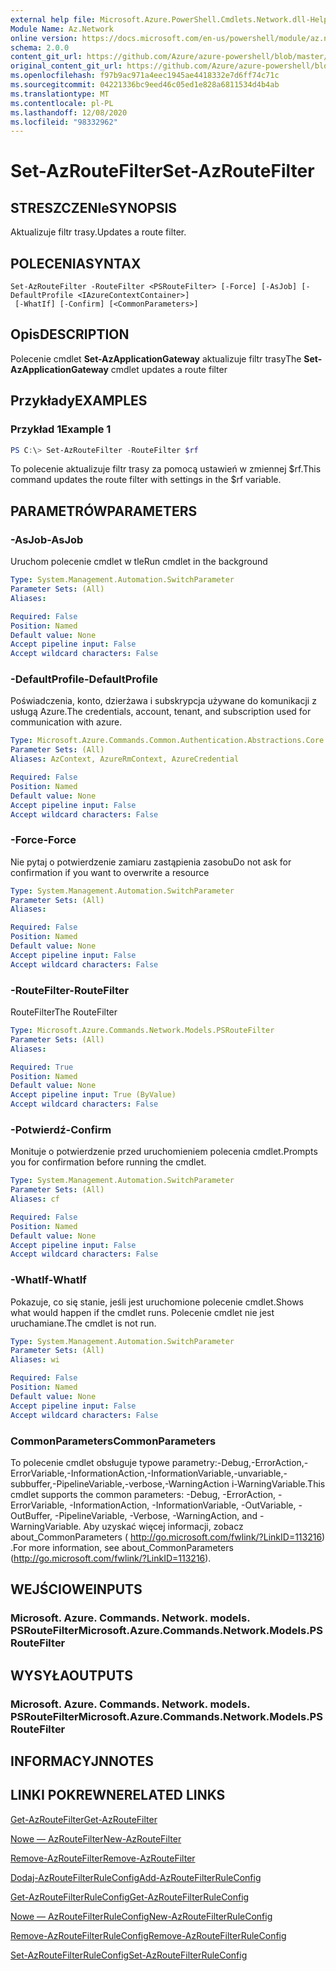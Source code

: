 ```yaml
---
external help file: Microsoft.Azure.PowerShell.Cmdlets.Network.dll-Help.xml
Module Name: Az.Network
online version: https://docs.microsoft.com/en-us/powershell/module/az.network/set-azroutefilter
schema: 2.0.0
content_git_url: https://github.com/Azure/azure-powershell/blob/master/src/Network/Network/help/Set-AzRouteFilter.md
original_content_git_url: https://github.com/Azure/azure-powershell/blob/master/src/Network/Network/help/Set-AzRouteFilter.md
ms.openlocfilehash: f97b9ac971a4eec1945ae4418332e7d6ff74c71c
ms.sourcegitcommit: 04221336bc9eed46c05ed1e828a6811534d4b4ab
ms.translationtype: MT
ms.contentlocale: pl-PL
ms.lasthandoff: 12/08/2020
ms.locfileid: "98332962"
---
```

# <span data-ttu-id="487aa-101">Set-AzRouteFilter</span><span class="sxs-lookup"><span data-stu-id="487aa-101">Set-AzRouteFilter</span></span>

## <span data-ttu-id="487aa-102">STRESZCZENIe</span><span class="sxs-lookup"><span data-stu-id="487aa-102">SYNOPSIS</span></span>
<span data-ttu-id="487aa-103">Aktualizuje filtr trasy.</span><span class="sxs-lookup"><span data-stu-id="487aa-103">Updates a route filter.</span></span>

## <span data-ttu-id="487aa-104">POLECENIA</span><span class="sxs-lookup"><span data-stu-id="487aa-104">SYNTAX</span></span>

```
Set-AzRouteFilter -RouteFilter <PSRouteFilter> [-Force] [-AsJob] [-DefaultProfile <IAzureContextContainer>]
 [-WhatIf] [-Confirm] [<CommonParameters>]
```

## <span data-ttu-id="487aa-105">Opis</span><span class="sxs-lookup"><span data-stu-id="487aa-105">DESCRIPTION</span></span>
<span data-ttu-id="487aa-106">Polecenie cmdlet **Set-AzApplicationGateway** aktualizuje filtr trasy</span><span class="sxs-lookup"><span data-stu-id="487aa-106">The **Set-AzApplicationGateway** cmdlet updates a route filter</span></span>

## <span data-ttu-id="487aa-107">Przykłady</span><span class="sxs-lookup"><span data-stu-id="487aa-107">EXAMPLES</span></span>

### <span data-ttu-id="487aa-108">Przykład 1</span><span class="sxs-lookup"><span data-stu-id="487aa-108">Example 1</span></span>
```powershell
PS C:\> Set-AzRouteFilter -RouteFilter $rf
```

<span data-ttu-id="487aa-109">To polecenie aktualizuje filtr trasy za pomocą ustawień w zmiennej $rf.</span><span class="sxs-lookup"><span data-stu-id="487aa-109">This command updates the route filter with settings in the $rf variable.</span></span>

## <span data-ttu-id="487aa-110">PARAMETRÓW</span><span class="sxs-lookup"><span data-stu-id="487aa-110">PARAMETERS</span></span>

### <span data-ttu-id="487aa-111">-AsJob</span><span class="sxs-lookup"><span data-stu-id="487aa-111">-AsJob</span></span>
<span data-ttu-id="487aa-112">Uruchom polecenie cmdlet w tle</span><span class="sxs-lookup"><span data-stu-id="487aa-112">Run cmdlet in the background</span></span>

```yaml
Type: System.Management.Automation.SwitchParameter
Parameter Sets: (All)
Aliases:

Required: False
Position: Named
Default value: None
Accept pipeline input: False
Accept wildcard characters: False
```

### <span data-ttu-id="487aa-113">-DefaultProfile</span><span class="sxs-lookup"><span data-stu-id="487aa-113">-DefaultProfile</span></span>
<span data-ttu-id="487aa-114">Poświadczenia, konto, dzierżawa i subskrypcja używane do komunikacji z usługą Azure.</span><span class="sxs-lookup"><span data-stu-id="487aa-114">The credentials, account, tenant, and subscription used for communication with azure.</span></span>

```yaml
Type: Microsoft.Azure.Commands.Common.Authentication.Abstractions.Core.IAzureContextContainer
Parameter Sets: (All)
Aliases: AzContext, AzureRmContext, AzureCredential

Required: False
Position: Named
Default value: None
Accept pipeline input: False
Accept wildcard characters: False
```

### <span data-ttu-id="487aa-115">-Force</span><span class="sxs-lookup"><span data-stu-id="487aa-115">-Force</span></span>
<span data-ttu-id="487aa-116">Nie pytaj o potwierdzenie zamiaru zastąpienia zasobu</span><span class="sxs-lookup"><span data-stu-id="487aa-116">Do not ask for confirmation if you want to overwrite a resource</span></span>

```yaml
Type: System.Management.Automation.SwitchParameter
Parameter Sets: (All)
Aliases:

Required: False
Position: Named
Default value: None
Accept pipeline input: False
Accept wildcard characters: False
```

### <span data-ttu-id="487aa-117">-RouteFilter</span><span class="sxs-lookup"><span data-stu-id="487aa-117">-RouteFilter</span></span>
<span data-ttu-id="487aa-118">RouteFilter</span><span class="sxs-lookup"><span data-stu-id="487aa-118">The RouteFilter</span></span>

```yaml
Type: Microsoft.Azure.Commands.Network.Models.PSRouteFilter
Parameter Sets: (All)
Aliases:

Required: True
Position: Named
Default value: None
Accept pipeline input: True (ByValue)
Accept wildcard characters: False
```

### <span data-ttu-id="487aa-119">-Potwierdź</span><span class="sxs-lookup"><span data-stu-id="487aa-119">-Confirm</span></span>
<span data-ttu-id="487aa-120">Monituje o potwierdzenie przed uruchomieniem polecenia cmdlet.</span><span class="sxs-lookup"><span data-stu-id="487aa-120">Prompts you for confirmation before running the cmdlet.</span></span>

```yaml
Type: System.Management.Automation.SwitchParameter
Parameter Sets: (All)
Aliases: cf

Required: False
Position: Named
Default value: None
Accept pipeline input: False
Accept wildcard characters: False
```

### <span data-ttu-id="487aa-121">-WhatIf</span><span class="sxs-lookup"><span data-stu-id="487aa-121">-WhatIf</span></span>
<span data-ttu-id="487aa-122">Pokazuje, co się stanie, jeśli jest uruchomione polecenie cmdlet.</span><span class="sxs-lookup"><span data-stu-id="487aa-122">Shows what would happen if the cmdlet runs.</span></span> <span data-ttu-id="487aa-123">Polecenie cmdlet nie jest uruchamiane.</span><span class="sxs-lookup"><span data-stu-id="487aa-123">The cmdlet is not run.</span></span>

```yaml
Type: System.Management.Automation.SwitchParameter
Parameter Sets: (All)
Aliases: wi

Required: False
Position: Named
Default value: None
Accept pipeline input: False
Accept wildcard characters: False
```

### <span data-ttu-id="487aa-124">CommonParameters</span><span class="sxs-lookup"><span data-stu-id="487aa-124">CommonParameters</span></span>
<span data-ttu-id="487aa-125">To polecenie cmdlet obsługuje typowe parametry:-Debug,-ErrorAction,-ErrorVariable,-InformationAction,-InformationVariable,-unvariable,-subbuffer,-PipelineVariable,-verbose,-WarningAction i-WarningVariable.</span><span class="sxs-lookup"><span data-stu-id="487aa-125">This cmdlet supports the common parameters: -Debug, -ErrorAction, -ErrorVariable, -InformationAction, -InformationVariable, -OutVariable, -OutBuffer, -PipelineVariable, -Verbose, -WarningAction, and -WarningVariable.</span></span> <span data-ttu-id="487aa-126">Aby uzyskać więcej informacji, zobacz about_CommonParameters ( http://go.microsoft.com/fwlink/?LinkID=113216) .</span><span class="sxs-lookup"><span data-stu-id="487aa-126">For more information, see about_CommonParameters (http://go.microsoft.com/fwlink/?LinkID=113216).</span></span>

## <span data-ttu-id="487aa-127">WEJŚCIOWE</span><span class="sxs-lookup"><span data-stu-id="487aa-127">INPUTS</span></span>

### <span data-ttu-id="487aa-128">Microsoft. Azure. Commands. Network. models. PSRouteFilter</span><span class="sxs-lookup"><span data-stu-id="487aa-128">Microsoft.Azure.Commands.Network.Models.PSRouteFilter</span></span>

## <span data-ttu-id="487aa-129">WYSYŁA</span><span class="sxs-lookup"><span data-stu-id="487aa-129">OUTPUTS</span></span>

### <span data-ttu-id="487aa-130">Microsoft. Azure. Commands. Network. models. PSRouteFilter</span><span class="sxs-lookup"><span data-stu-id="487aa-130">Microsoft.Azure.Commands.Network.Models.PSRouteFilter</span></span>

## <span data-ttu-id="487aa-131">INFORMACYJN</span><span class="sxs-lookup"><span data-stu-id="487aa-131">NOTES</span></span>

## <span data-ttu-id="487aa-132">LINKI POKREWNE</span><span class="sxs-lookup"><span data-stu-id="487aa-132">RELATED LINKS</span></span>

[<span data-ttu-id="487aa-133">Get-AzRouteFilter</span><span class="sxs-lookup"><span data-stu-id="487aa-133">Get-AzRouteFilter</span></span>](./Get-AzRouteFilter.md)

[<span data-ttu-id="487aa-134">Nowe — AzRouteFilter</span><span class="sxs-lookup"><span data-stu-id="487aa-134">New-AzRouteFilter</span></span>](./New-AzRouteFilter.md)

[<span data-ttu-id="487aa-135">Remove-AzRouteFilter</span><span class="sxs-lookup"><span data-stu-id="487aa-135">Remove-AzRouteFilter</span></span>](./Remove-AzRouteFilter.md)

[<span data-ttu-id="487aa-136">Dodaj-AzRouteFilterRuleConfig</span><span class="sxs-lookup"><span data-stu-id="487aa-136">Add-AzRouteFilterRuleConfig</span></span>](./Add-AzRouteFilterRuleConfig.md)

[<span data-ttu-id="487aa-137">Get-AzRouteFilterRuleConfig</span><span class="sxs-lookup"><span data-stu-id="487aa-137">Get-AzRouteFilterRuleConfig</span></span>](./Get-AzRouteFilterRuleConfig.md)

[<span data-ttu-id="487aa-138">Nowe — AzRouteFilterRuleConfig</span><span class="sxs-lookup"><span data-stu-id="487aa-138">New-AzRouteFilterRuleConfig</span></span>](./New-AzRouteFilterRuleConfig.md)

[<span data-ttu-id="487aa-139">Remove-AzRouteFilterRuleConfig</span><span class="sxs-lookup"><span data-stu-id="487aa-139">Remove-AzRouteFilterRuleConfig</span></span>](./Remove-AzRouteFilterRuleConfig.md)

[<span data-ttu-id="487aa-140">Set-AzRouteFilterRuleConfig</span><span class="sxs-lookup"><span data-stu-id="487aa-140">Set-AzRouteFilterRuleConfig</span></span>](./Set-AzRouteFilterRuleConfig.md)

